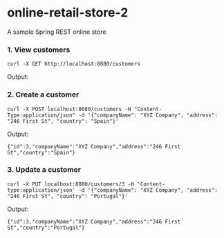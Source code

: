# online-retail-store-2
A sample Spring REST online store

### 1. View customers
```
curl -X GET http://localhost:8080/customers
```
Output:

### 2. Create a customer
```
curl -X POST localhost:8080/customers -H "Content-Type:application/json" -d '{"companyName": "XYZ Company", "address": "246 First St", "country": "Spain"}'
```
Output:
```
{"id":3,"companyName":"XYZ Company","address":"246 First St","country":"Spain"}
```

### 3. Update a customer
```
curl -X PUT localhost:8080/customers/3 -H 'Content-type:application/json' -d '{"companyName": "XYZ Company", "address": "246 First St", "country": "Portugal"}'
```
Output:
```
{"id":3,"companyName":"XYZ Company","address":"246 First St","country":"Portugal"}
```
